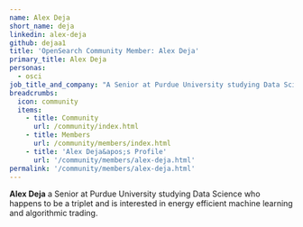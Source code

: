 ```yaml
---
name: Alex Deja
short_name: deja
linkedin: alex-deja
github: dejaa1
title: 'OpenSearch Community Member: Alex Deja'
primary_title: Alex Deja
personas:
  - osci
job_title_and_company: "A Senior at Purdue University studying Data Science"
breadcrumbs:
  icon: community
  items:
    - title: Community
      url: /community/index.html
    - title: Members
      url: /community/members/index.html
    - title: 'Alex Deja&apos;s Profile'
      url: '/community/members/alex-deja.html'
permalink: '/community/members/alex-deja.html'
---
```


**Alex Deja**  a Senior at Purdue University studying Data Science who happens to be a triplet and is interested in energy efficient machine learning and algorithmic trading.